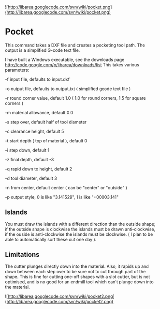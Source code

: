 ![http://libarea.googlecode.com/svn/wiki/pocket.png](http://libarea.googlecode.com/svn/wiki/pocket.png)

# Pocket #

This command takes a DXF file and creates a pocketing tool path.
The output is a simplified G-code text file.

I have built a Windows executable, see the downloads page http://code.google.com/p/libarea/downloads/list
This takes various parameters:

-f input file, defaults to input.dxf

-o output file, defaults to output.txt ( simplified gcode text file )

-r round corner value, default 1.0 ( 1.0 for round corners, 1.5 for square corners )

-m material allowance, default 0.0

-s step over, default half of tool diameter

-c clearance height, default 5

-t start depth ( top of material ), default 0

-i step down, default 1

-z final depth, default -3

-q rapid down to height, default 2

-d tool diameter, default 3

-n from center, default center ( can be "center" or "outside" )

-p output style, 0 is like "3.141529", 1 is like "+00003.141"

## Islands ##

You must draw the islands with a different direction than the outside shape; if the outside shape is clockwise the islands must be drawn anti-clockwise, if the ouside is anti-clockwise the islands must be clockwise. ( I plan to be able to automatically sort these out one day ).

## Limitations ##

The cutter plunges directly down into the material.
Also, it rapids up and down between each step over to be sure not to cut through part of the shape. This is fine for cutting one-off shapes with a slot cutter, but is not optimised, and is no good for an endmill tool which can't plunge down into the material.

![http://libarea.googlecode.com/svn/wiki/pocket2.png](http://libarea.googlecode.com/svn/wiki/pocket2.png)
